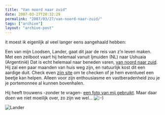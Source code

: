 ```yaml
---
title: "Van noord naar zuid"
date: 2007-03-27T20:32:29
permalink: "2007/03/27/van-noord-naar-zuid/"
tags: ["archive"]
layout: "archive-post"
---
```

it moest ik eigenlijk al veel langer eens aangehaald hebben:

Een van mijn Loodsen, Lander, gaat dit jaar de reis van z’n leven maken. Met een zeilboot vaart hij helemaal vanuit Ijmuiden (NL) naar Ushuaia (Argentinië) Dat is echt helemaal naar beneden varen, [van noord naar zuid](http://www.vannoordnaarzuid.be/ "http://www.vannoordnaarzuid.be"). Hij zal een paar maanden van huis weg zijn, en natuurlijk kost dit een aardige duit. Check even [zijn site](http://www.vannoordnaarzuid.be/ "http://www.vannoordnaarzuid.be") om te checken of je hem eventueel een beetje kan helpen. Alleen voor zijn enthousiasme en vastberadenheid zou je je portemonnee al kunnen bovenhalen.

Hij heeft trouwens -zonder te vragen- [een foto van mij gebruikt](http://www.vannoordnaarzuid.be/index.php?option=com_content&task=view&id=13&Itemid=29 "http://www.vannoordnaarzuid.be/index.php?option=com_content&task=view&id=13&Itemid=29"). Maar daar doen we niet moeilijk over, zo zijn we wel… ![:-)](http://www.donebysimon.be/blog/wp-includes/images/smilies/icon_smile.gif)

![Lander](http://farm1.static.flickr.com/114/291709256_67d691854b.jpg?v=0 "Lander")
